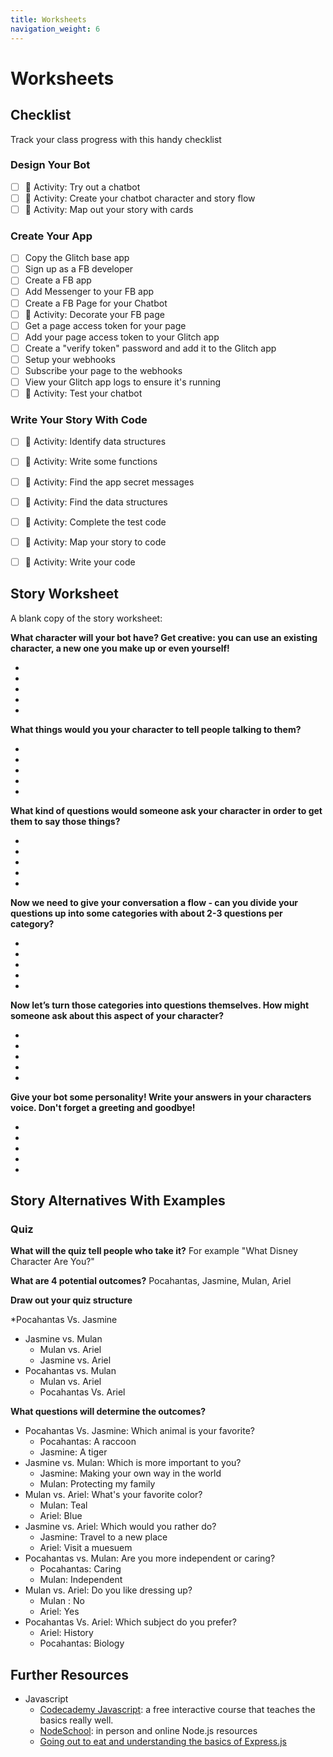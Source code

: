 ```yaml
---
title: Worksheets
navigation_weight: 6
---
```


# Worksheets

## Checklist
Track your class progress with this handy checklist
### Design Your Bot
- [ ] :tada: Activity: Try out a chatbot
- [ ] :tada: Activity: Create your chatbot character and story flow
- [ ] :tada: Activity: Map out your story with cards

### Create Your App
- [ ] Copy the Glitch base app
- [ ] Sign up as a FB developer
- [ ] Create a FB app
- [ ] Add Messenger to your FB app
- [ ] Create a FB Page for your Chatbot
- [ ] :tada: Activity: Decorate your FB page
- [ ] Get a page access token for your page
- [ ] Add your page access token to your Glitch app
- [ ] Create a "verify token" password and add it to the Glitch app
- [ ] Setup your webhooks
- [ ] Subscribe your page to the webhooks
- [ ] View your Glitch app logs to ensure it's running
- [ ] :tada: Activity: Test your chatbot

### Write Your Story With Code
- [ ] :tada: Activity: Identify data structures
- [ ] :tada: Activity: Write some functions
- [ ] :tada: Activity: Find the app secret messages
- [ ] :tada: Activity: Find the data structures
- [ ] :tada: Activity: Complete the test code
- [ ] :tada: Activity: Map your story to code
- [ ] :tada: Activity: Write your code










## Story Worksheet

A blank copy of the story worksheet:

**What character will your bot have? Get creative: you can use an existing character, a new one you make up or even yourself!**

-
-
-
-
-

**What things would you your character to tell people talking to them?**

-
-
-
-
-


**What kind of questions would someone ask your character in order to get them to say those things?**

-
-
-
-
-


**Now we need to give your conversation a flow - can you divide your questions up into some categories with about 2-3 questions per category?**

-
-
-
-
-



**Now let’s turn those categories into questions themselves. How might someone ask about this aspect of your character?**

-
-
-
-
-


**Give your bot some personality! Write your answers in your characters voice. Don't forget a greeting and goodbye!**

-
-
-
-
-

## Story Alternatives With Examples

### Quiz

**What will the quiz tell people who take it?**
For example "What Disney Character Are You?"


**What are 4 potential outcomes?**
Pocahantas, Jasmine, Mulan, Ariel

**Draw out your quiz structure**

 *Pocahantas Vs. Jasmine
   * Jasmine vs. Mulan
     * Mulan vs. Ariel
     * Jasmine vs. Ariel
   * Pocahantas vs. Mulan
     * Mulan vs. Ariel
     * Pocahantas Vs. Ariel

**What questions will determine the outcomes?**
* Pocahantas Vs. Jasmine: Which animal is your favorite?
  * Pocahantas: A raccoon
  * Jasmine: A tiger
* Jasmine vs. Mulan: Which is more important to you?
  * Jasmine: Making your own way in the world
  * Mulan: Protecting my family
* Mulan vs. Ariel: What's your favorite color?
  * Mulan: Teal 
  * Ariel: Blue
* Jasmine vs. Ariel: Which would you rather do?
  * Jasmine: Travel to a new place
  * Ariel: Visit a muesuem
* Pocahantas vs. Mulan: Are you more independent or caring?
  * Pocahantas: Caring
  * Mulan: Independent
* Mulan vs. Ariel: Do you like dressing up?
  * Mulan : No
  * Ariel: Yes
* Pocahantas Vs. Ariel: Which subject do you prefer?
  * Ariel: History
  * Pocahantas: Biology




## Further Resources

* Javascript
  * [Codecademy Javascript](https://www.codecademy.com/learn/introduction-to-javascript): a free interactive course that teaches the basics really well.
  * [NodeSchool](https://nodeschool.io/): in person and online Node.js resources
  * [Going out to eat and understanding the basics of Express.js](https://medium.freecodecamp.org/going-out-to-eat-and-understanding-the-basics-of-express-js-f034a029fb66)
